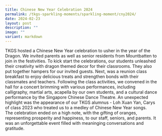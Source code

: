 ```yaml
---
title: Chinese New Year Celebration 2024
permalink: /tkgs-sparkling-moments/sparkling-moment/cny2024/
date: 2024-02-23
layout: post
description: ""
image: ""
variant: markdown
---
```

TKGS hosted a Chinese New Year celebration to usher in the year of the Dragon. We invited parents as well as senior residents from Mountbatten to join in the festivities. 
To kick start the celebrations, our students unleashed their creativity with dragon themed decor for their classrooms. They also put together hampers for our invited guests. Next, was a reunion class breakfast to enjoy delicious treats and strengthen bonds with their classmates and teachers. 
Following the class activities, we convened in the hall for a concert brimming with various performances, including calligraphy, martial arts, acapella by our own students, and a cultural dance performance by the Singapore Chinese Dance Theatre. 
An unexpected highlight was the appearance of our TKGS alumnus - Loh Xuan Yan, Carys of class 2023 who treated us to a medley of Chinese New Year songs.  
The celebration ended on a high note, with the gifting of oranges, representing prosperity and happiness, to our staff, seniors, and parents. It was an unforgettable event filled with meaninging conversations and gratitude.
